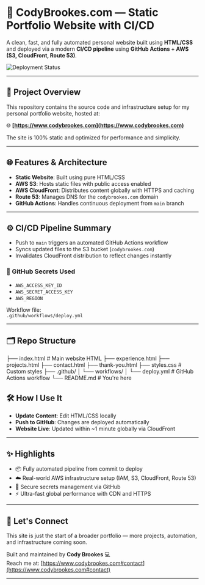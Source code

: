 # 🚀 CodyBrookes.com — Static Portfolio Website with CI/CD

A clean, fast, and fully automated personal website built using **HTML/CSS** and deployed via a modern **CI/CD pipeline** using **GitHub Actions + AWS (S3, CloudFront, Route 53)**.

![Deployment Status](https://img.shields.io/github/actions/workflow/status/codybrookes/codybrookes-digital-portfoliosite/deploy.yml?branch=main&label=deploy)

---

## 🧱 Project Overview

This repository contains the source code and infrastructure setup for my personal portfolio website, hosted at:

🌐 **[https://www.codybrookes.com](https://www.codybrookes.com)**

The site is 100% static and optimized for performance and simplicity.

---

## 🌐 Features & Architecture

- **Static Website**: Built using pure HTML/CSS
- **AWS S3**: Hosts static files with public access enabled
- **AWS CloudFront**: Distributes content globally with HTTPS and caching
- **Route 53**: Manages DNS for the `codybrookes.com` domain
- **GitHub Actions**: Handles continuous deployment from `main` branch

---

## ⚙️ CI/CD Pipeline Summary

- Push to `main` triggers an automated GitHub Actions workflow
- Syncs updated files to the S3 bucket (`codybrookes.com`)
- Invalidates CloudFront distribution to reflect changes instantly

### 🔐 GitHub Secrets Used
- `AWS_ACCESS_KEY_ID`
- `AWS_SECRET_ACCESS_KEY`
- `AWS_REGION`

Workflow file:  
`.github/workflows/deploy.yml`

---

## 🗂 Repo Structure
├── index.html # Main website HTML
├── experience.html
├── projects.html
├── contact.html
├── thank-you.html
├── styles.css # Custom styles
├── .github/
│ └── workflows/
│ └── deploy.yml # GitHub Actions workflow
└── README.md # You're here


## 🛠 How I Use It

- **Update Content**: Edit HTML/CSS locally
- **Push to GitHub**: Changes are deployed automatically
- **Website Live**: Updated within ~1 minute globally via CloudFront

---

## ✨ Highlights

- 📦 Fully automated pipeline from commit to deploy
- ☁️ Real-world AWS infrastructure setup (IAM, S3, CloudFront, Route 53)
- 🔐 Secure secrets management via GitHub
- ⚡ Ultra-fast global performance with CDN and HTTPS

---

## 🤝 Let's Connect

This site is just the start of a broader portfolio — more projects, automation, and infrastructure coming soon.

Built and maintained by **Cody Brookes** 💻  
Reach me at: [https://www.codybrookes.com#contact](https://www.codybrookes.com#contact)

---
